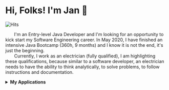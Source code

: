 # Hi, Folks! I'm Jan :wave:

![Hits](https://hits.seeyoufarm.com/api/count/incr/badge.svg?url=https%3A%2F%2Fgithub.com%2FJaneckN&count_bg=%2379C83D&title_bg=%23555555&icon=github.svg&icon_color=%23E7E7E7&title=Visitors&edge_flat=false)

&nbsp;&nbsp;&nbsp;&nbsp;&nbsp;&nbsp;&nbsp;I'm an Entry-level Java Developer and I'm looking for an opportunity to kick
start my Software Engineering career. In May 2020, I have finished an intensive Java Bootcamp (360h, 9 months) and I
know it is not the end, it's just the beginning.  
&nbsp;&nbsp;&nbsp;&nbsp;&nbsp;&nbsp;&nbsp;Currently, I work as an electrician (fully qualified), I am highlighting these
qualifications, because similar to a software developer, an electrician needs to have the ability to think analytically,
to solve problems, to follow instructions and documentation.



<details><summary><b>My Applications</b></summary>
<p>
<table>
  <thead align="center">
    <tr>
      <td><b>Projects</b></td>
      <td><b>Description</b></td>
      <td><b>Repo</b></td>
      <td><b>Live Demo</b></td>
    </tr>
  </thead>
  <tbody>
    <tr align="center">
      <td><a href="https://github.com/JaneckN/spaceapp/"><b>SpaceApp</b></a></td>
      <td>Through this app you can browse and save random NASA's Astronomy Picture of the Day with explanation (called Space Fact). I learn how to fetch and manipulate data from an external API (I used RestTemplate). User can save, remove and edit space fact trough JDBCTemplate to an external MySql Database</td>
      <td><a href="https://github.com/JaneckN/spaceapp/">:bookmark_tabs:</a></td>
      <td><a href="https://spaceapp-springboot-vue.herokuapp.com/">:arrow_forward:</a></td>
    </tr>
    <tr align="center">
      <td><a href="https://notepadapp-springboot-vuejs.herokuapp.com/"><b>NotepadApp</b></a></td>
      <td> Description ...</td>
      <td><a href="https://github.com/JaneckN/spaceapp/">:bookmark_tabs:</a></td>
      <td><a href="https://notepadapp-springboot-vuejs.herokuapp.com/">:arrow_forward:</a></td>
    </tr>
    <tr align="center">
      <td><a href="https://cars-api-springboot-vue.herokuapp.com/"><b>Car CRUD App</b></a></td>
      <td> Description ...</td>
      <td><a href="https://github.com/JaneckN/spaceapp/">:bookmark_tabs:</a></td>
      <td><a href="https://cars-api-springboot-vue.herokuapp.com/">:arrow_forward:</a></td>    </tr>
    <tr align="center">
      <td><a href="https://weatherapp-springboot-vue.herokuapp.com"><b>WeatherApp</b></a></td>
        <td> Description ...</td>
      <td><a href="https://github.com/JaneckN/spaceapp/">:bookmark_tabs:</a></td>
      <td><a href="https://weatherapp-springboot-vue.herokuapp.com">:arrow_forward:</a></td>    </tr>
  </tbody>
</table>
</details>